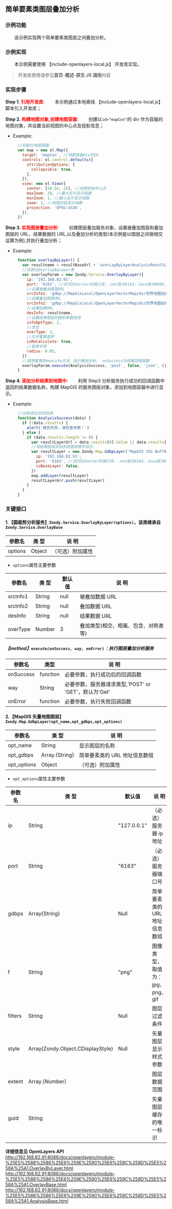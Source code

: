 ## 简单要素类图层叠加分析

### 示例功能

&ensp;&ensp;&ensp;&ensp;该示例实现两个简单要素类图层之间叠加分析。

### 示例实现

&ensp;&ensp;&ensp;&ensp;本示例需要使用 【include-openlayers-local.js】 开发库实现。

> 开发库使用请参见**首页**-**概述**-**原生 JS 调用**内容

### 实现步骤

**Step 1. <font color=red>引用开发库</font>**:
&ensp;&ensp;&ensp;&ensp;本示例通过本地离线 【include-openlayers-local.js】 脚本引入开发库；

**Step 2. <font color=red>构建地图对象,创建地图容器</font>**:
&ensp;&ensp;&ensp;&ensp;创建以`id="mapCon"`的 div 作为容器的地图对象，并设置当前视图的中心点及投影信息；

- Example:

  ```javascript
    //初始化地图容器
    var map = new ol.Map({
      target: 'mapCon', //地图容器div的ID
      controls: ol.control.defaults({
        attributionOptions: {
          collapsible: true,
        },
      }),
      view: new ol.View({
        center: [54.54, 25], //地图初始中心点
        maxZoom: 28, //最大瓦片显示级数
        minZoom: 1, //最小瓦片显示级数
        zoom: 3, //地图初始显示级数
        projection: 'EPSG:4326',
      }),
    })
  ```

**Step 3. <font color=red>实现图层叠加分析</font>**:
&ensp;&ensp;&ensp;&ensp;创建图层叠加服务对象，设置被叠加图层和叠加图层的 URL、结果数据的 URL,以及叠加分析的类型(本示例是以图层之间做相交运算为例),并执行叠加分析；

- Example:

  ```javascript
    function overlayByLayer() {
      var resultname = resultBaseUrl + 'overLayByLayerAnalysisResultLayer' + getCurentTime()
      //实例化OverlayByLayer类
      var overlayParam = new Zondy.Service.OverlayByLayer({
        ip: '192.168.82.91',
        port: '6163', //访问IGServer的端口号，.net版为6163，Java版为8089,
        //设置被叠加图层URL
        srcInfo1: 'gdbp://MapGisLocal/OpenLayerVecterMap/ds/世界地图经纬度/sfcls/世界河流',
        //设置叠加图层URL
        srcInfo2: 'gdbp://MapGisLocal/OpenLayerVecterMap/ds/世界地图经纬度/sfcls/世界政区',
        //设置结果URL
        desInfo: resultname,
        //设置结果图层的图形参数信息
        infoOptType: 2,
        //求交
        overType: 1,
        //允许重算面积
        isReCalculate: true,
        //容差半径
        radius: 0.05,
      })
      //调用基类的execute方法，执行叠加分析， onSuccess为结果回调函数
      overlayParam.execute(AnalysisSuccess, 'post', false, 'json', () => {})
    }
  ```

**Step 4. <font color=red>添加分析结果到地图中</font>**:
&ensp;&ensp;&ensp;&ensp;利用 Step3 分析服务执行成功的回调函数中返回的结果数据名称，构建 MapGIS 的服务图层对象，添加到地图容器中进行显示。

- Example:

  ```javascript
    //分析成功后的回调
    function AnalysisSuccess(data) {
      if (!data.results) {
        alert('裁剪失败，请检查参数！')
      } else {
        if (data.results.length != 0) {
          var resultLayerUrl = data.results[0].Value || data.results[0].value
          //将结果图层添加到地图视图中显示
          var resultLayer = new Zondy.Map.GdbpLayer('MapGIS IGS BuffAnalyResultLayer', [resultBaseUrl + resultLayerUrl], {
            ip: '192.168.82.91',
            port: '6163', //访问IGServer的端口号，.net版为6163，Java版为8089,
            isBaseLayer: false,
          })
          map.addLayer(resultLayer)
          resultLayerArr.push(resultLayer)
        }
      }
    }
  ```

### 关键接口

#### 1.【圆裁剪分析服务】`Zondy.Service.OverlayByLayer(options)`，该类继承自`Zondy.Service.OverlayBase`

| 参数名  | 类 型  | 说 明            |
| ------- | ------ | ---------------- |
| options | Object | （可选）附加属性 |

- `options`属性主要参数

| 参数名   | 类 型  | 默认值 | 说 明                                |
| -------- | ------ | ------ | ------------------------------------ |
| srcInfo1 | String | null   | 被叠加数据 URL                       |
| srcInfo2 | String | null   | 叠加数据 URL                         |
| desInfo  | String | null   | 结果数据 URL                         |
| overType | Number | 3      | 叠加类型(相交、相离、包含、对称差等) |

##### 【method】`execute(onSuccess, way, onError)`：执行图层叠加分析服务

| 参数名    | 类型     | 说 明                                                 |
| --------- | -------- | ----------------------------------------------------- |
| onSuccess | function | 必要参数，执行成功后的回调函数                        |
| way       | String   | 必要参数，服务器请求类型,'POST' or 'GET'，默认为'Get' |
| onError   | function | 必要参数，执行失败回调函数                            |

#### 2.【MapGIS 矢量地图图层】`Zondy.Map.GdbpLayer(opt_name,opt_gdbps,opt_options)`

| 参数名      | 类 型          | 说 明                         |
| ----------- | -------------- | ----------------------------- |
| opt_name    | String         | 显示图层的名称                |
| opt_gdbps   | Array.{String} | 简单要素类的 URL 地址信息数组 |
| opt_options | Object         | （可选）附加属性              |

- `opt_options`属性主要参数

| 参数名  | 类 型                             | 默认值      | 说 明                           |
| ------- | --------------------------------- | ----------- | ------------------------------- |
| ip      | String                            | "127.0.0.1" | （必选）服务器 ip 地址          |
| port    | String                            | "6163"      | （必选）服务器端口号            |
| gdbps   | Array{String}                     | Null        | 简单要素类的 URL 地址信息数组   |
| f       | String                            | "png"       | 图像类型，取值为：jpg、png、gif |
| filters | String                            | Null        | 图层过滤条件                    |
| style   | Array{Zondy.Object.CDisplayStyle} | Null        | 矢量图层显示样式参数            |
| extent  | Array.{Number}                    |             | 图层数据范围                    |
| guid    | String                            |             | 矢量图层缓存的唯一标识          |

**详细信息见 OpenLayers API**
http://192.168.82.91:8086/docs/openlayers/module-%25E5%2588%2586%25E6%259E%2590%25E6%259C%258D%25E5%258A%25A1.OverlayByLayer.html
http://192.168.82.91:8086/docs/openlayers/module-%25E5%2588%2586%25E6%259E%2590%25E6%259C%258D%25E5%258A%25A1.OverlayBase.html
http://192.168.82.91:8086/docs/openlayers/module-%25E5%2588%2586%25E6%259E%2590%25E6%259C%258D%25E5%258A%25A1.AnalysisBase.html
